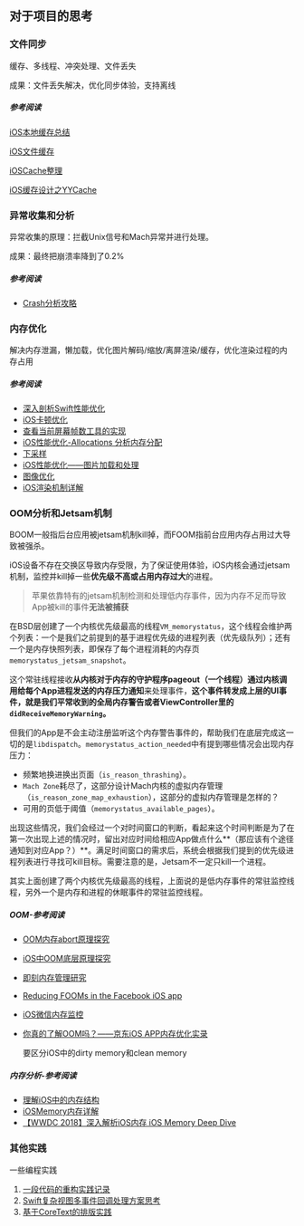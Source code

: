 ## 对于项目的思考

### 文件同步

缓存、多线程、冲突处理、文件丢失

成果：文件丢失解决，优化同步体验，支持离线

##### 参考阅读

[iOS本地缓存总结](https://www.jianshu.com/p/a8251c8c0298)

[iOS文件缓存](https://ctinusdev.github.io/2017/07/29/FileCache/)

[iOSCache整理](https://juejin.im/post/6844903522106867726)

[iOS缓存设计之YYCache](https://www.infoq.cn/article/V3J6HrWtrzjUmGOz66f5)

### 异常收集和分析

异常收集的原理：拦截Unix信号和Mach异常并进行处理。

成果：最终把崩溃率降到了0.2%

##### 参考阅读

* [Crash分析攻略](https://mp.weixin.qq.com/s/hVj-j61Br3dox37SN79fDQ)

### 内存优化

解决内存泄漏，懒加载，优化图片解码/缩放/离屏渲染/缓存，优化渲染过程的内存占用

#####   参考阅读

  * [深入剖析Swift性能优化](https://mp.weixin.qq.com/s/U95QmOOjeXkk-yC23cuZCQ)
  * [iOS卡顿优化](https://juejin.im/post/6844904004053368846)
  * [查看当前屏幕帧数工具的实现](https://www.jianshu.com/p/878bfd38666d)
  * [iOS性能优化-Allocations 分析内存分配](https://mp.weixin.qq.com/s/WqVZ1rFpYrvE8X-J0f35mw)
* [下采样](https://www.jianshu.com/p/7d8a82115060)
* [iOS性能优化——图片加载和处理](https://www.jianshu.com/p/7d8a82115060)
* [图像优化](https://nemocdz.github.io/post/%E8%AF%91-%E5%9B%BE%E5%83%8F%E4%BC%98%E5%8C%96/)
* [iOS渲染机制详解](https://juejin.im/post/6844904162765832206#comment)

### OOM分析和Jetsam机制

BOOM一般指后台应用被jetsam机制kill掉，而FOOM指前台应用内存占用过大导致被强杀。

iOS设备不存在交换区导致内存受限，为了保证使用体验，iOS内核会通过jetsam机制，监控并kill掉一些**优先级不高或占用内存过大**的进程。

> 苹果依靠特有的jetsam机制检测和处理低内存事件，因为内存不足而导致App被kill的事件**无法被捕获**

在BSD层创建了一个内核优先级最高的线程`VM_memorystatus`，这个线程会维护两个列表：一个是我们之前提到的基于进程优先级的进程列表（优先级队列）；还有一个是内存快照列表，即保存了每个进程消耗的内存页`memorystatus_jetsam_snapshot`。

这个常驻线程接收**从内核对于内存的守护程序pageout（一个线程）通过内核调用给每个App进程发送的内存压力通知**来处理事件，**这个事件转发成上层的UI事件，就是我们平常收到的全局内存警告或者ViewController里的`didReceiveMemoryWarning`。**

但我们的App是不会主动注册监听这个内存警告事件的，帮助我们在底层完成这一切的是`libdispatch`。`memorystatus_action_needed`中有提到哪些情况会出现内存压力：

* 频繁地换进换出页面（`is_reason_thrashing`）。
* `Mach Zone`耗尽了，这部分设计Mach内核的虚拟内存管理（`is_reason_zone_map_exhaustion`），这部分的虚拟内存管理是怎样的？
* 可用的页低于阈值（`memorystatus_available_pages`）。

出现这些情况，我们会经过一个对时间窗口的判断，看起来这个时间判断是为了在第一次出现上述的情况时，留出对应时间给相应App做点什么**（那应该有个途径通知到对应App？）**。满足时间窗口的需求后，系统会根据我们提到的优先级进程列表进行寻找可kill目标。需要注意的是，Jetsam不一定只kill一个进程。

其实上面创建了两个内核优先级最高的线程，上面说的是低内存事件的常驻监控线程，另外一个是内存和进程的休眠事件的常驻监控线程。

##### OOM-参考阅读

* [OOM内存abort原理探究](https://satanwoo.github.io/2017/10/18/abort/)

* [iOS中OOM底层原理探究](https://jinxuebin.cn/2019/07/OOM%e5%ba%95%e5%b1%82%e5%8e%9f%e7%90%86%e6%8e%a2%e7%a9%b6/)

* [即刻内存管理研究](https://zhuanlan.zhihu.com/p/49829766)

* [Reducing FOOMs in the Facebook iOS app](https://engineering.fb.com/ios/reducing-fooms-in-the-facebook-ios-app/)

* [iOS微信内存监控](https://wetest.qq.com/lab/view/367.html)

* [你真的了解OOM吗？——京东iOS APP内存优化实录](http://www.cocoachina.com/index.php/articles/485753)

  要区分iOS中的dirty memory和clean memory

##### 内存分析-参考阅读

* [理解iOS中的内存结构](https://xta0.me/2012/07/10/iOS-Memory-1.html)
* [iOSMemory内存详解](https://juejin.im/post/6844903902169710600)
* [【WWDC 2018】深入解析iOS内存 iOS Memory Deep Dive](https://www.jianshu.com/p/a6c673678f36)

### 其他实践

一些编程实践

1. [一段代码的重构实践记录](https://juejin.im/post/5e01cb76f265da339260c753)
2. [Swift复杂视图多事件回调处理方案思考](https://www.jianshu.com/p/204e2d00c202)
3. [基于CoreText的排版实践](https://blog.devtang.com/2015/06/26/using-coretext-1/)
